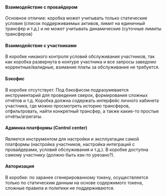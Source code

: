
#### Взаимодействие с провайдером

Основное отличие: коробка может учитывать только статические условия (список поддерживаемых активов, лимит на единичный трансфер и т.д.) и не может учитывать динамические (суточные лимиты трансферов)

#### Взаимодействие с участниками

В коробке никакого контроля условий обслуживания участников, так как коробка развернута в контуре участника и все запросы заведомо корректные/валидные, взимание платы за обслуживание не требуется.

#### Бэкофис

В коробке отсутствует. Под бэкофисом подразумевается инструментарий для проведения сверок, формирования сложных отчётов и т.д. Коробка должна содержать интерфейс личного кабинета участника, где можно просмотреть историю трансферов, отфильтровать, найти конкретный трансфер, а также какие-то простые отчёты/агрегаты.

#### Админка платформы (Control center)

Является инструментом для настройки и эксплуатации самой платформы (настройка участников, настройка интеграций с провайдерами, условий обслуживания и т.д.). В коробке доступна самому участнику (должно быть как-то урезано?).

#### Авторизация

В коробке: по заранее сгенерированному токену, осуществляется только по статическим данным на основе содержимого токена, сложные правила и политики не поддерживаются. 
